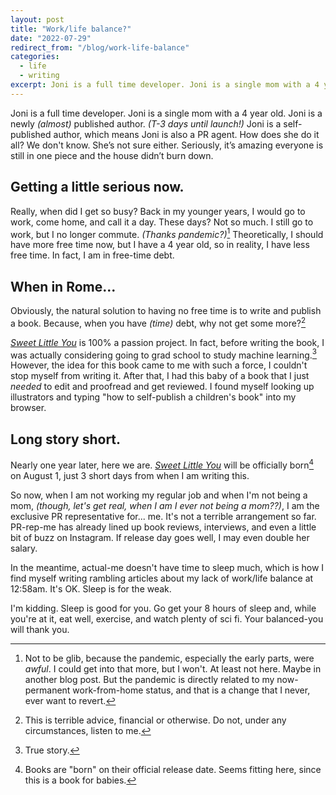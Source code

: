 ```yaml
---
layout: post
title: "Work/life balance?"
date: "2022-07-29"
redirect_from: "/blog/work-life-balance"
categories:
  - life
  - writing
excerpt: Joni is a full time developer. Joni is a single mom with a 4 year old. Joni is a newly (almost) published author.
---
```


Joni is a full time developer. Joni is a single mom with a 4 year old. Joni is a newly _(almost)_ published author. _(T-3 days until launch!)_ Joni is a self-published author, which means Joni is also a PR agent. How does she do it all? We don't know. She’s not sure either. Seriously, it’s amazing everyone is still in one piece and the house didn’t burn down.

## Getting a little serious now.

Really, when did I get so busy? Back in my younger years, I would go to work, come home, and call it a day. These days? Not so much. I still go to work, but I no longer commute. _(Thanks pandemic?)_[^1] Theoretically, I should have more free time now, but I have a 4 year old, so in reality, I have less free time. In fact, I am in free-time debt.

## When in Rome...

Obviously, the natural solution to having no free time is to write and publish a book. Because, when you have _(time)_ debt, why not get some more?[^2]

[_Sweet Little You_](/book/) is 100% a passion project. In fact, before writing the book, I was actually considering going to grad school to study machine learning.[^3] However, the idea for this book came to me with such a force, I couldn't stop myself from writing it. After that, I had this baby of a book that I just _needed_ to edit and proofread and get reviewed. I found myself looking up illustrators and typing "how to self-publish a children's book" into my browser. 

## Long story short.

Nearly one year later, here we are. [_Sweet Little You_](/book/) will be officially born[^4] on August 1, just 3 short days from when I am writing this.

So now, when I am not working my regular job and when I'm not being a mom, _(though, let's get real, when I am I ever not being a mom??)_, I am the exclusive PR representative for... me. It's not a terrible arrangement so far. PR-rep-me has already lined up book reviews, interviews, and even a little bit of buzz on Instagram. If release day goes well, I may even double her salary. 

In the meantime, actual-me doesn't have time to sleep much, which is how I find myself writing rambling articles about my lack of work/life balance at 12:58am. It's OK. Sleep is for the weak.

I'm kidding. Sleep is good for you. Go get your 8 hours of sleep and, while you're at it, eat well, exercise, and watch plenty of sci fi. Your balanced-you will thank you.



[^1]: Not to be glib, because the pandemic, especially the early parts, were _awful_. I could get into that more, but I won't. At least not here. Maybe in another blog post. But the pandemic is directly related to my now-permanent work-from-home status, and that is a change that I never, ever want to revert.
[^2]: This is terrible advice, financial or otherwise. Do not, under any circumstances, listen to me.
[^3]: True story.
[^4]: Books are "born" on their official release date. Seems fitting here, since this is a book for babies.